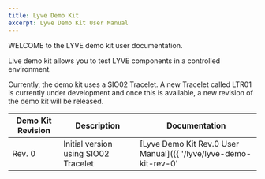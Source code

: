 ```yaml
---
title: Lyve Demo Kit
excerpt: Lyve Demo Kit User Manual
---
```


WELCOME to the LYVE demo kit user documentation.

Live demo kit allows you to test LYVE components in a controlled environment.

Currently, the demo kit uses a SIO02 Tracelet. A new Tracelet called LTR01 is currently under development and once this is available, a new revision of the demo kit will be released.

| Demo Kit Revision | Description                          | Documentation                                                    |
| ----------------- | ------------------------------------ | ---------------------------------------------------------------- |
| Rev. 0            | Initial version using SIO02 Tracelet | [Lyve Demo Kit Rev.0 User Manual]({{ '/lyve/lyve-demo-kit-rev-0' | relative_url }}) |
